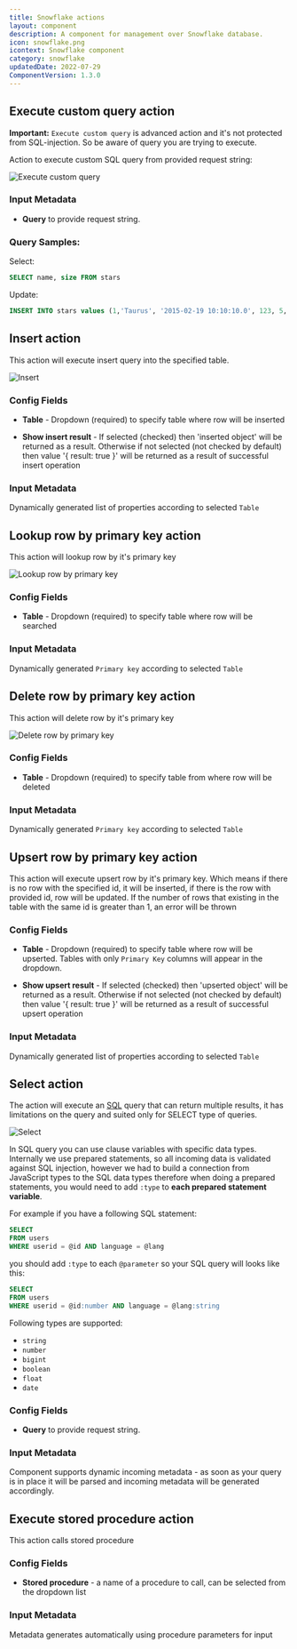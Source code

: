 ```yaml
---
title: Snowflake actions
layout: component
description: A component for management over Snowflake database.
icon: snowflake.png
icontext: Snowflake component
category: snowflake
updatedDate: 2022-07-29
ComponentVersion: 1.3.0
---
```


## Execute custom query action

**Important:** `Execute custom query` is advanced action and it's not protected from SQL-injection. So be aware of query you are trying to execute.

Action to execute custom SQL query from provided request string:

![Execute custom query](img/execute-custom-query.png)

### Input Metadata

* **Query** to provide request string.

### Query Samples:

Select:

```sql
SELECT name, size FROM stars
```

Update:

```sql
INSERT INTO stars values (1,'Taurus', '2015-02-19 10:10:10.0', 123, 5, 'true', '2015-02-19')
```

## Insert action

This action will execute insert query into the specified table.

![Insert](img/insert.png)

### Config Fields

* **Table** - Dropdown (required) to specify table where row will be inserted

* **Show insert result** - If selected (checked) then 'inserted object' will be returned as a result. Otherwise if not selected (not checked by default) then value '{ result: true }' will be returned as a result of successful insert operation

### Input Metadata

Dynamically generated list of properties according to selected `Table`

## Lookup row by primary key action

This action will lookup row by it's primary key

![Lookup row by primary key](img/lookup-row-by-primary-key.png)

### Config Fields

* **Table** - Dropdown (required) to specify table where row will be searched

### Input Metadata

Dynamically generated `Primary key` according to selected `Table`

## Delete row by primary key action

This action will delete row by it's primary key

![Delete row by primary key](img/delete-row-by-primary-key.png)

### Config Fields

* **Table** - Dropdown (required) to specify table from where row will be deleted

### Input Metadata

Dynamically generated `Primary key` according to selected `Table`

## Upsert row by primary key action

This action will execute upsert row by it's primary key. Which means if there is no row with the specified id, it will be inserted, if there is the row with provided id, row will be updated. If the number of rows that existing in the table with the same id is greater than 1, an error will be thrown

### Config Fields

* **Table** - Dropdown (required) to specify table where row will be upserted. Tables with only `Primary Key` columns will appear in the dropdown.

* **Show upsert result** - If selected (checked) then 'upserted object' will be returned as a result. Otherwise if not selected (not checked by default) then value '{ result: true }' will be returned as a result of successful upsert operation

### Input Metadata

Dynamically generated list of properties according to selected `Table`

## Select action

The action will execute an [SQL](https://en.wikipedia.org/wiki/SQL "SQL") query that can return multiple results, it has limitations on the query and suited only for SELECT type of queries.

![Select](img/select.png)

In SQL query you can use clause variables with specific data types.
Internally we use prepared statements, so all incoming data is
validated against SQL injection, however we had to build a connection from JavaScript types to the SQL data types
therefore when doing a prepared statements, you would need to add ``:type`` to **each prepared statement variable**.

For example if you have a following SQL statement:

```sql
SELECT
FROM users
WHERE userid = @id AND language = @lang
```

you should add ``:type`` to each ``@parameter`` so your SQL query will looks like this:

```sql
SELECT
FROM users
WHERE userid = @id:number AND language = @lang:string
```

Following types are supported:
 * ``string``
 * ``number``
 * ``bigint``
 * ``boolean``
 * ``float``
 * ``date``

### Config Fields

* **Query** to provide request string.

### Input Metadata

Component supports dynamic incoming metadata - as soon as your query is in place it will be parsed and incoming metadata will be generated accordingly.

## Execute stored procedure action

This action calls stored procedure

### Config Fields

* **Stored procedure** - a name of a procedure to call, can be selected from the dropdown list

### Input Metadata

Metadata generates automatically using procedure parameters for input
